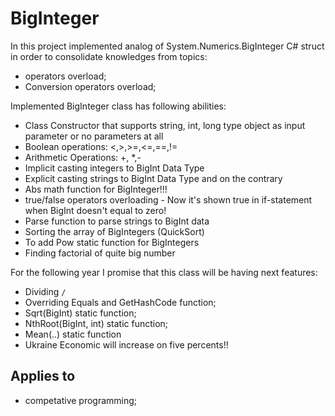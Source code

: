 # BigInteger
In this project implemented analog of System.Numerics.BigInteger C# struct in order to consolidate knowledges from topics:
- operators overload;
- Conversion operators overload;

Implemented BigInteger class has following abilities:
- Class Constructor that supports string, int, long type object as input parameter or no parameters at all
- Boolean operations: <,>,>=,<=,==,!=
- Arithmetic Operations: +, *,-
- Implicit casting integers to BigInt Data Type
- Explicit casting strings to BigInt Data Type and on the contrary
- Abs math function for BigInteger!!!
- true/false operators overloading - Now it's shown true in if-statement when BigInt doesn't equal to zero!
- Parse function to parse strings to BigInt data
- Sorting the array of BigIntegers (QuickSort)
- To add Pow static function for BigIntegers
- Finding factorial of quite big number


For the following year I promise that this class will be having next features:
- Dividing `/`
- Overriding Equals and GetHashCode function;
- Sqrt(BigInt) static function;
- NthRoot(BigInt, int) static function;
- Mean(..) static function
- Ukraine Economic will increase on five percents!!

## Applies to
- competative programming;
